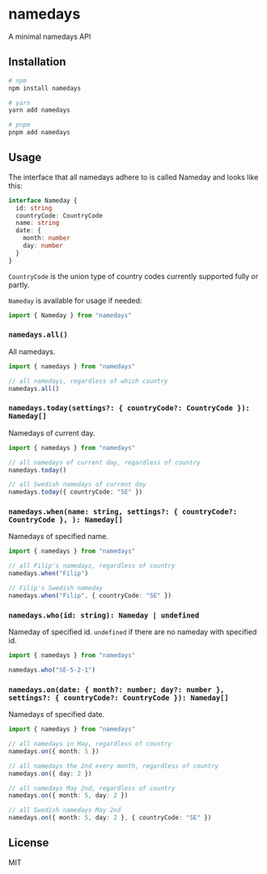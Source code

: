 # namedays

A minimal namedays API

## Installation

```bash
# npm
npm install namedays

# yarn
yarn add namedays

# pnpm
pnpm add namedays
```

## Usage

The interface that all namedays adhere to is called Nameday and looks like this:

```ts
interface Nameday {
  id: string
  countryCode: CountryCode
  name: string
  date: {
    month: number
    day: number
  }
}
```

`CountryCode` is the union type of country codes currently supported fully or
partly.

`Nameday` is available for usage if needed:

```ts
import { Nameday } from "namedays"
```

### `namedays.all()`

All namedays.

```ts
import { namedays } from "namedays"

// all namedays, regardless of which country
namedays.all()
```

### `namedays.today(settings?: { countryCode?: CountryCode }): Nameday[]`

Namedays of current day.

```ts
import { namedays } from "namedays"

// all namedays of current day, regardless of country
namedays.today()

// all Swedish namedays of current day
namedays.today({ countryCode: "SE" })
```

### `namedays.when(name: string, settings?: { countryCode?: CountryCode }, ): Nameday[]`

Namedays of specified name.

```ts
import { namedays } from "namedays"

// all Filip's namedays, regardless of country
namedays.when("Filip")

// Filip's Swedish nameday
namedays.when("Filip", { countryCode: "SE" })
```

### `namedays.who(id: string): Nameday | undefined`

Nameday of specified id. `undefined` if there are no nameday with specified id.

```ts
import { namedays } from "namedays"

namedays.who("SE-5-2-1")
```

### `namedays.on(date: { month?: number; day?: number }, settings?: { countryCode?: CountryCode }): Nameday[]`

Namedays of specified date.

```ts
import { namedays } from "namedays"

// all namedays in May, regardless of country
namedays.on({ month: 5 })

// all namedays the 2nd every month, regardless of country
namedays.on({ day: 2 })

// all namedays May 2nd, regardless of country
namedays.on({ month: 5, day: 2 })

// all Swedish namedays May 2nd
namedays.on({ month: 5, day: 2 }, { countryCode: "SE" })
```

## License

MIT

